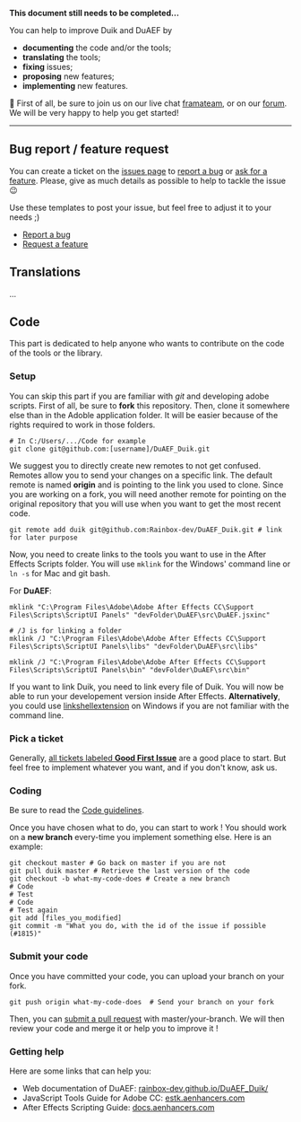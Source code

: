 **This document still needs to be completed...**

You can help to improve Duik and DuAEF by

- **documenting** the code and/or the tools;
- **translating** the tools;
- **fixing** issues;
- **proposing** new features;
- **implementing** new features.

 :rocket:  First of all, be sure to join us on our live chat [framateam](https://framateam.org/signup_user_complete/?id=scystqi16t8njnwhxbiuso94he), or on our [forum](http://forum.rainboxprod.coop/). We will be very happy to help you get started!

***

## Bug report / feature request

You can create a ticket on the [issues page](https://github.com/Rainbox-dev/DuAEF_Duik/issues) to [report a bug](https://github.com/Rainbox-dev/DuAEF_Duik/issues/new?template=bug.md) or [ask for a feature](https://github.com/Rainbox-dev/DuAEF_Duik/issues/new?template=feature_request.md). Please, give as much details as possible to help to tackle the issue :wink: 

Use these templates to post your issue, but feel free to adjust it to your needs ;)
- [Report a bug](https://github.com/Rainbox-dev/DuAEF_Duik/issues/new?template=bug.md)
- [Request a feature](https://github.com/Rainbox-dev/DuAEF_Duik/issues/new?template=feature_request.md)

## Translations

...

## Code

This part is dedicated to help anyone who wants to contribute on the code of the tools or the library.

### Setup

You can skip this part if you are familiar with *git* and developing adobe scripts.
First of all, be sure to **fork** this repository. Then, clone it somewhere else than in the Adoble application folder. It will be easier because of the rights required to work in those folders.

```
# In C:/Users/.../Code for example
git clone git@github.com:[username]/DuAEF_Duik.git
```

We suggest you to directly create new remotes to not get confused. Remotes allow you to send your changes on a specific link. The default remote is named **origin** and is pointing to the link you used to clone. Since you are working on a fork, you will need another remote for pointing on the original repository that you will use when you want to get the most recent code.

```
git remote add duik git@github.com:Rainbox-dev/DuAEF_Duik.git # link for later purpose
```

Now, you need to create links to the tools you want to use in the After Effects Scripts folder. You will use `mklink` for the Windows' command line or `ln -s` for Mac and git bash.

For **DuAEF**:
```
mklink "C:\Program Files\Adobe\Adobe After Effects CC\Support Files\Scripts\ScriptUI Panels" "devFolder\DuAEF\src\DuAEF.jsxinc"

# /J is for linking a folder
mklink /J "C:\Program Files\Adobe\Adobe After Effects CC\Support Files\Scripts\ScriptUI Panels\libs" "devFolder\DuAEF\src\libs"

mklink /J "C:\Program Files\Adobe\Adobe After Effects CC\Support Files\Scripts\ScriptUI Panels\bin" "devFolder\DuAEF\src\bin"
```
If you want to link Duik, you need to link every file of Duik.
You will now be able to run your developement version inside After Effects.
**Alternatively**, you could use [linkshellextension](http://schinagl.priv.at/nt/hardlinkshellext/linkshellextension.html) on Windows if you are not familiar with the command line.

### Pick a ticket

Generally, [all tickets labeled **Good First Issue**](https://github.com/Rainbox-dev/DuAEF_Duik/issues?q=is%3Aopen+is%3Aissue+label%3A%22Good+First+Issue%22) are a good place to start. But feel free to implement whatever you want, and if you don't know, ask us.

### Coding

Be sure to read the [Code guidelines](https://github.com/Rainbox-dev/DuAEF_Duik/wiki/Code-Guidelines).

Once you have chosen what to do, you can start to work ! You should work on a **new branch** every-time you implement something else. Here is an example:

```
git checkout master # Go back on master if you are not
git pull duik master # Retrieve the last version of the code
git checkout -b what-my-code-does # Create a new branch
# Code 
# Test 
# Code
# Test again 
git add [files_you_modified]
git commit -m "What you do, with the id of the issue if possible (#1815)"
```

### Submit your code

Once you have committed your code, you can upload your branch on your fork.
```
git push origin what-my-code-does  # Send your branch on your fork
```
Then, you can [submit a pull request](https://github.com/Rainbox-dev/DuAEF_Duik/compare) with master/your-branch. We will then review your code and merge it or help you to improve it !

### Getting help

Here are some links that can help you:
- Web documentation of DuAEF: [rainbox-dev.github.io/DuAEF_Duik/](https://rainbox-dev.github.io/DuAEF_Duik/)
- JavaScript Tools Guide for Adobe CC: [estk.aenhancers.com](estk.aenhancers.com)
- After Effects Scripting Guide: [docs.aenhancers.com](http://docs.aenhancers.com/)
